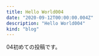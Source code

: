 ```yaml
---
title: Hello World004
date: "2020-09-12T00:00:00.004Z"
description: "Hello World004"
kind: "blog"
---
```


04初めての投稿です。